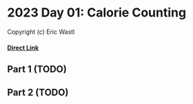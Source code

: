 # 2023 Day 01: Calorie Counting
Copyright (c) Eric Wastl
#### [Direct Link](https://adventofcode.com/2023/day/1)

## Part 1 (TODO)

## Part 2 (TODO)


